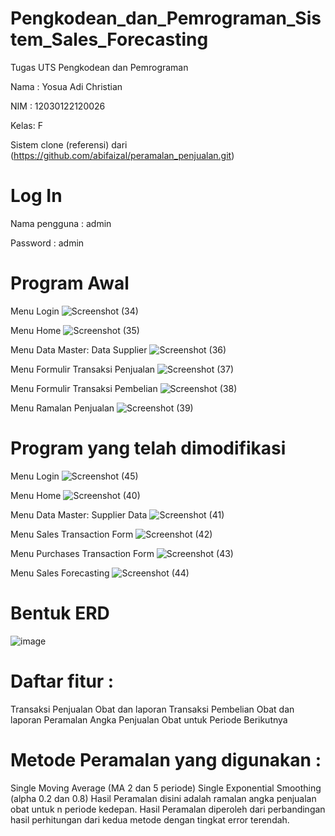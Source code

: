 # Pengkodean_dan_Pemrograman_Sistem_Sales_Forecasting

Tugas UTS Pengkodean dan Pemrograman

Nama : Yosua Adi Christian

NIM  : 12030122120026

Kelas: F

Sistem clone (referensi) dari (https://github.com/abifaizal/peramalan_penjualan.git)

# Log In

Nama pengguna : admin

Password      : admin

# Program Awal

Menu Login
![Screenshot (34)](https://github.com/yosuaadich/Pengkodean_dan_Pemrograman_Sistem_Sales_Forecasting/assets/152783601/56d77ea5-9a74-4f40-ae3d-e07f89522a5e)

Menu Home
![Screenshot (35)](https://github.com/yosuaadich/Pengkodean_dan_Pemrograman_Sistem_Sales_Forecasting/assets/152783601/74d7fb86-b0aa-43af-986e-39611af2bc20)

Menu Data Master: Data Supplier
![Screenshot (36)](https://github.com/yosuaadich/Pengkodean_dan_Pemrograman_Sistem_Sales_Forecasting/assets/152783601/cf47fce3-6357-433c-a201-01c3b3811687)

Menu Formulir Transaksi Penjualan
![Screenshot (37)](https://github.com/yosuaadich/Pengkodean_dan_Pemrograman_Sistem_Sales_Forecasting/assets/152783601/3d6d2478-3dc1-45d2-b2fb-1a56ca6c26d6)

Menu Formulir Transaksi Pembelian
![Screenshot (38)](https://github.com/yosuaadich/Pengkodean_dan_Pemrograman_Sistem_Sales_Forecasting/assets/152783601/ca37abfe-1347-49b2-b0cd-1c272c3b61c4)

Menu Ramalan Penjualan
![Screenshot (39)](https://github.com/yosuaadich/Pengkodean_dan_Pemrograman_Sistem_Sales_Forecasting/assets/152783601/f84b9ee4-856c-4d89-ad13-e6b87051c9f4)

# Program yang telah dimodifikasi

Menu Login
![Screenshot (45)](https://github.com/yosuaadich/Pengkodean_dan_Pemrograman_Sistem_Sales_Forecasting/assets/152783601/8ea2bea8-ccef-4d11-8612-f8606eaa705a)

Menu Home
![Screenshot (40)](https://github.com/yosuaadich/Pengkodean_dan_Pemrograman_Sistem_Sales_Forecasting/assets/152783601/b3297421-b1aa-448a-869b-5fee4aae4414)

Menu Data Master: Supplier Data
![Screenshot (41)](https://github.com/yosuaadich/Pengkodean_dan_Pemrograman_Sistem_Sales_Forecasting/assets/152783601/49a511a0-06b5-43a1-b776-73f0aae4983e)

Menu Sales Transaction Form
![Screenshot (42)](https://github.com/yosuaadich/Pengkodean_dan_Pemrograman_Sistem_Sales_Forecasting/assets/152783601/340fcfbc-48bf-432f-a45a-40828dec82e7)

Menu Purchases Transaction Form
![Screenshot (43)](https://github.com/yosuaadich/Pengkodean_dan_Pemrograman_Sistem_Sales_Forecasting/assets/152783601/b0d7f9a1-100a-43fe-b558-299f1f07d1d7)

Menu Sales Forecasting
![Screenshot (44)](https://github.com/yosuaadich/Pengkodean_dan_Pemrograman_Sistem_Sales_Forecasting/assets/152783601/7a9da5c2-64c7-402a-abda-f29c785241f3)

# Bentuk ERD
![image](https://github.com/yosuaadich/Pengkodean_dan_Pemrograman_Sistem_Sales_Forecasting/assets/152783601/a081a594-8888-4d8b-86b2-48400a038940)

# Daftar fitur :

Transaksi Penjualan Obat dan laporan
Transaksi Pembelian Obat dan laporan
Peramalan Angka Penjualan Obat untuk Periode Berikutnya

# Metode Peramalan yang digunakan :

Single Moving Average (MA 2 dan 5 periode)
Single Exponential Smoothing (alpha 0.2 dan 0.8)
Hasil Peramalan disini adalah ramalan angka penjualan obat untuk n periode kedepan. Hasil Peramalan diperoleh dari perbandingan hasil perhitungan dari kedua metode dengan tingkat error terendah.
